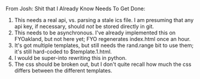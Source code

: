 From Josh:
Shit that I Already Know Needs To Get Done:

1. This needs a real api, vs. parsing a stale ics file. I am presuming that any api key, if necessary, should *not* be stored directly in git.
2. This needs to be asynchronous. I've already implemented this on FYOakland, but not here yet; FYO regenerates index.html once an hour.
3. It's got multiple templates, but still needs the rand.range bit to use them; it's still hard-coded to $template.1.html.
4. I would be super-into rewriting this in python.
5. The css should be broken out, but I don't quite recall how much the css differs between the different templates.
